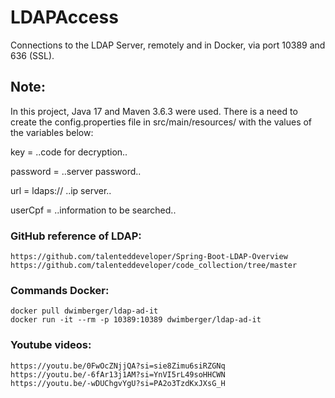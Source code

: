 # LDAPAccess

Connections to the LDAP Server, remotely and in Docker, via port 10389 and 636 (SSL).

## Note:
   In this project, Java 17 and Maven 3.6.3 were used.
   There is a need to create the config.properties file in src/main/resources/ 
   with the values ​​of the variables below:


key      = ..code for decryption..

password = ..server password..

url      = ldaps:// ..ip server..

userCpf  = ..information to be searched..

 
### GitHub reference of LDAP:

	https://github.com/talenteddeveloper/Spring-Boot-LDAP-Overview
	https://github.com/talenteddeveloper/code_collection/tree/master
	
### Commands Docker:	

	docker pull dwimberger/ldap-ad-it
	docker run -it --rm -p 10389:10389 dwimberger/ldap-ad-it
	
### Youtube videos:	

	https://youtu.be/0FwOcZNjjQA?si=sie8Zimu6siRZGNq
	https://youtu.be/-6fAr13j1AM?si=YnVI5rL49soHHCWN
	https://youtu.be/-wDUChgvYgU?si=PA2o3TzdKxJXsG_H
    